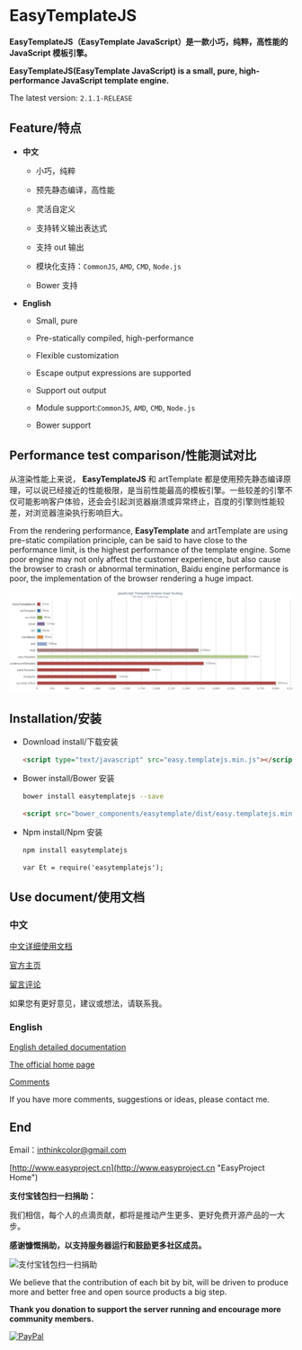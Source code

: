 # EasyTemplateJS

**EasyTemplateJS（EasyTemplate JavaScript）是一款小巧，纯粹，高性能的 JavaScript 模板引擎。**

**EasyTemplateJS(EasyTemplate JavaScript) is a small, pure, high-performance JavaScript template engine.**

The latest version: `2.1.1-RELEASE`

## Feature/特点

- **中文**

	- 小巧，纯粹
	
	- 预先静态编译，高性能
	
	- 灵活自定义
	
	- 支持转义输出表达式
	
	- 支持 out 输出
	
	- 模块化支持：`CommonJS`, `AMD`, `CMD`, `Node.js`
	
	- Bower 支持

- **English**

	- Small, pure
	
	- Pre-statically compiled, high-performance
	
	- Flexible customization
	
	- Escape output expressions are supported
	
	- Support out output
	
	- Module support:`CommonJS`, `AMD`, `CMD`, `Node.js`
	
	- Bower support


## Performance test comparison/性能测试对比

从渲染性能上来说， **EasyTemplateJS** 和 artTemplate 都是使用预先静态编译原理，可以说已经接近的性能极限，是当前性能最高的模板引擎。一些较差的引擎不仅可能影响客户体验，还会会引起浏览器崩溃或异常终止，百度的引擎则性能较差，对浏览器渲染执行影响巨大。

From the rendering performance, **EasyTemplate** and artTemplate are using pre-static compilation principle, can be said to have close to the performance limit, is the highest performance of the template engine. Some poor engine may not only affect the customer experience, but also cause the browser to crash or abnormal termination, Baidu engine performance is poor, the implementation of the browser rendering a huge impact.

![Performance test comparison](doc/imgs/performance.png)


## Installation/安装

- Download install/下载安装
	
	```HTML
	<script type="text/javascript" src="easy.templatejs.min.js"></script>
	```

- Bower install/Bower 安装

	```BASH
	bower install easytemplatejs --save
	```
	
	```HTML
	<script src="bower_components/easytemplate/dist/easy.templatejs.min.js" type="text/javascript" charset="utf-8"></script>
	```
	
- Npm install/Npm 安装

	```BASH
	npm install easytemplatejs
	```
	
	```JS
	var Et = require('easytemplatejs');
	```


## Use document/使用文档

### 中文

[中文详细使用文档](doc/readme_zh_CN.md)

[官方主页](http://www.easyproject.cn/easytemplate/zh-cn/index.jsp '官方主页')

[留言评论](http://www.easyproject.cn/easytemplate/zh-cn/index.jsp#donation '留言评论')

如果您有更好意见，建议或想法，请联系我。

### English

[English detailed documentation](doc/readme_en.md)

[The official home page](http://www.easyproject.cn/easytemplate/en/index.jsp 'The official home page')

[Comments](http://www.easyproject.cn/easytemplate/en/index.jsp#donation 'Comments')

If you have more comments, suggestions or ideas, please contact me.

## End

Email：<inthinkcolor@gmail.com>

[http://www.easyproject.cn](http://www.easyproject.cn "EasyProject Home")


**支付宝钱包扫一扫捐助：**

我们相信，每个人的点滴贡献，都将是推动产生更多、更好免费开源产品的一大步。

**感谢慷慨捐助，以支持服务器运行和鼓励更多社区成员。**

<img alt="支付宝钱包扫一扫捐助" src="http://www.easyproject.cn/images/s.png"  title="支付宝钱包扫一扫捐助"  height="256" width="256"></img>



We believe that the contribution of each bit by bit, will be driven to produce more and better free and open source products a big step.

**Thank you donation to support the server running and encourage more community members.**

[![PayPal](http://www.easyproject.cn/images/paypaldonation5.jpg)](https://www.paypal.me/easyproject/10 "Make payments with PayPal - it's fast, free and secure!")


